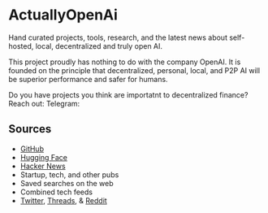 # ActuallyOpenAi
Hand curated projects, tools, research, and the latest news about self-hosted, local, decentralized and truly open AI.

This project proudly has nothing to do with the company OpenAI. It is founded on the principle that decentralized, personal, local, and P2P AI will be superior performance and safer for humans. 

Do you have projects you think are importatnt to decentralized finance? Reach out:
Telegram: 

## Sources
* [GitHub](https://github.com/)
* [Hugging Face](https://huggingface.co/)
* [Hacker News](https://news.ycombinator.com/)
* Startup, tech, and other pubs
* Saved searches on the web
* Combined tech feeds
* [Twitter](https://twitter.com/home), [Threads](https://www.threads.net/), & [Reddit](https://www.reddit.com/)
